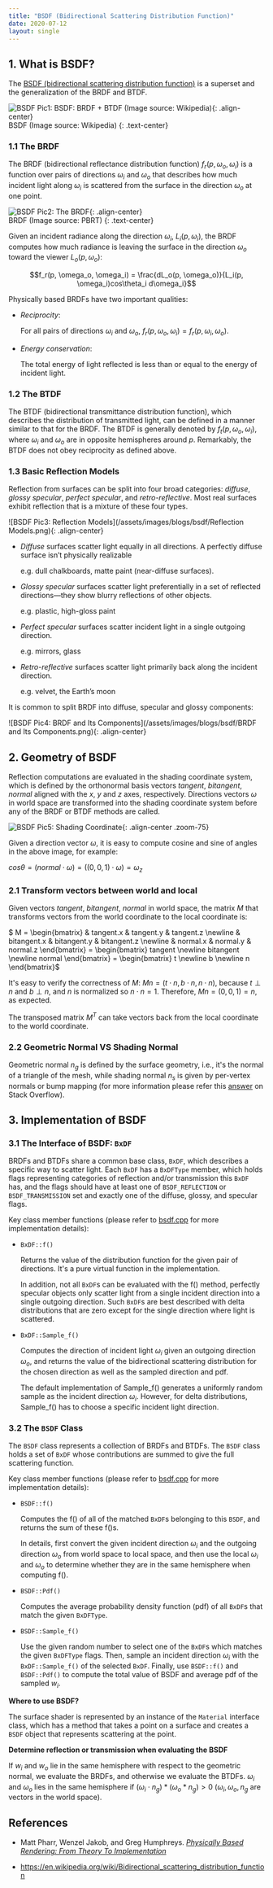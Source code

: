 ```yaml
---
title: "BSDF (Bidirectional Scattering Distribution Function)"
date: 2020-07-12
layout: single
---
```


## 1. What is BSDF?

The [BSDF (bidirectional scattering distribution function)](https://en.wikipedia.org/wiki/Bidirectional_scattering_distribution_function) is a superset and the generalization of the BRDF and BTDF.

![BSDF Pic1: BSDF: BRDF + BTDF (Image source: Wikipedia)](/assets/images/blogs/bsdf/BSDF.png){: .align-center}  
BSDF (Image source: Wikipedia)
{: .text-center}

### 1.1 The BRDF

The BRDF (bidirectional reflectance distribution function) $f_r(p, \omega_o, \omega_i)$ is a function over pairs of directions $\omega_i$ and $\omega_o$ that describes how much incident light along $\omega_i$ is scattered from the surface in the direction $\omega_o$ at one point.

![BSDF Pic2: The BRDF](/assets/images/blogs/bsdf/BRDF.png){: .align-center}  
BRDF (Image source: PBRT)
{: .text-center}

Given an incident radiance along the direction $\omega_i$, $L_i(p, \omega_i)$, the BRDF computes how much radiance is leaving the surface in the direction $\omega_o$ toward the viewer $L_o(p, \omega_o)$:

$$f_r(p, \omega_o, \omega_i) = \frac{dL_o(p, \omega_o)}{L_i(p, \omega_i)cos\theta_i d\omega_i}$$

Physically based BRDFs have two important qualities:

- *Reciprocity*:  

  For all pairs of directions $\omega_i$ and $\omega_o$, $f_r(p, \omega_o, \omega_i) = f_r(p, \omega_i, \omega_o)$.

- *Energy conservation*:

  The total energy of light reflected is less than or equal to the energy of incident light.

### 1.2 The BTDF

The BTDF (bidirectional transmittance distribution function), which describes the distribution of transmitted light, can be defined in a manner similar to that for the BRDF. The BTDF is generally denoted by $f_t(p, \omega_o, \omega_i)$, where $\omega_i$ and $\omega_o$ are in opposite hemispheres around $p$. Remarkably, the BTDF does not obey reciprocity as defined above.

### 1.3 Basic Reflection Models

Reflection from surfaces can be split into four broad categories: *diffuse*, *glossy specular*, *perfect specular*, and *retro-reflective*. Most real surfaces exhibit reflection that is a mixture of these four types.

![BSDF Pic3: Reflection Models](/assets/images/blogs/bsdf/Reflection Models.png){: .align-center}  

- *Diffuse* surfaces scatter light equally in all directions. A perfectly diffuse surface isn’t physically realizable

  e.g. dull chalkboards, matte paint (near-diffuse surfaces).

- *Glossy specular* surfaces scatter light preferentially in a set of reflected directions—they show blurry reflections of other objects.

  e.g. plastic, high-gloss paint

- *Perfect specular* surfaces scatter incident light in a single outgoing direction.

  e.g. mirrors, glass

- *Retro-reflective* surfaces scatter light primarily back along the incident direction.

  e.g. velvet, the Earth’s moon

 It is common to split BRDF into diffuse, specular and glossy components:

![BSDF Pic4: BRDF and Its Components](/assets/images/blogs/bsdf/BRDF and Its Components.png){: .align-center}  



## 2. Geometry of BSDF

Reflection computations are evaluated in the shading coordinate system, which is defined by the orthonormal basis vectors $tangent$, $bitangent$, $normal$ aligned with the $x$, $y$ and $z$ axes, respectively. Directions vectors $\omega$ in world space are transformed into the shading coordinate system before any of the BRDF or BTDF methods are called.

![BSDF Pic5: Shading Coordinate](/assets/images/blogs/bsdf/shading_coordinate.jpg){: .align-center .zoom-75}  

Given a direction vector $\omega$, it is easy to compute cosine and sine of angles in the above image, for example:

$cos\theta = (normal \cdot \omega) = ((0, 0, 1) \cdot \omega) = \omega_z$

### 2.1 Transform vectors between world and local

Given vectors $tangent$, $bitangent$, $normal$ in world space, the matrix $M$ that transforms vectors from the world coordinate to the local coordinate is:

$ M = \begin{bmatrix} & tangent.x & tangent.y & tangent.z \newline
& bitangent.x & bitangent.y & bitangent.z \newline
& normal.x & normal.y & normal.z  \end{bmatrix} = \begin{bmatrix} tangent \newline bitangent \newline normal \end{bmatrix} = \begin{bmatrix} t \newline b \newline n \end{bmatrix}$

It's easy to verify the correctness of $M$: $Mn = (t \cdot n, b \cdot n, n \cdot n)$, because $t\perp n$ and $b \perp n$, and $n$ is normalized so $n \cdot n = 1$. Therefore, $Mn = (0, 0, 1) = n$, as expected.

The transposed matrix $M^T$ can take vectors back from the local coordinate to the world coordinate.

### 2.2 Geometric Normal VS Shading Normal

Geometric normal $n_g$ is defined by the surface geometry, i.e., it's the normal of a triangle of the mesh, while shading normal $n_s$ is given by per-vertex normals or bump mapping (for more information please refer this [answer](https://computergraphics.stackexchange.com/questions/5486/whats-the-difference-between-geometric-surface-normal-and-shading-surface-norma) on Stack Overflow).



## 3. Implementation of BSDF

### 3.1 The Interface of BSDF: ```BxDF```

BRDFs and BTDFs share a common base class, ```BxDF```, which describes a specific way to scatter light. Each ```BxDF``` has a ```BxDFType``` member, which holds flags representing categories of reflection and/or transmission this ```BxDF``` has, and the flags should have at least one of ```BSDF_REFLECTION``` or ```BSDF_TRANSMISSION``` set and exactly one of the diffuse, glossy, and specular flags.

Key class member functions (please refer to [bsdf.cpp](https://github.com/giaosame/Path-Tracer/blob/master/main/src/scene/materials/bsdf.cpp) for more implementation details):

- ```BxDF::f()```

  Returns the value of the distribution function for the given pair of directions. It's a pure virtual function in the implementation.

  In addition, not all ```BxDF```s can be evaluated with the f() method, perfectly specular objects only scatter light from a single incident direction into a single outgoing direction. Such ```BxDF```s are best described with delta distributions that are zero except for the single direction where light is scattered.

- ```BxDF::Sample_f()```

  Computes the direction of incident light $\omega_i$ given an outgoing direction $\omega_o$, and returns the value of the bidirectional scattering distribution for the chosen direction as well as the sampled direction and pdf.

  The default implementation of Sample_f() generates a uniformly random sample as the incident direction $\omega_i$. However, for delta distributions, Sample_f() has to choose a specific incident light direction.

### 3.2 The ```BSDF``` Class

The ```BSDF``` class represents a collection of BRDFs and BTDFs. The ```BSDF``` class holds a set of ```BxDF``` whose contributions are summed to give the full scattering function.

Key class member functions (please refer to [bsdf.cpp](https://github.com/giaosame/Path-Tracer/blob/master/main/src/scene/materials/bsdf.cpp) for more implementation details):

- ```BSDF::f()```

  Computes the f() of all of the matched ```BxDF```s belonging to this ```BSDF```, and returns the sum of these f()s.

  In details, first convert the given incident direction $\omega_i$ and the outgoing direction $\omega_o$ from world space to local space, and then use the local $\omega_i$ and $\omega_o$ to determine whether they are in the same hemisphere when computing f().

- ```BSDF::Pdf()```

  Computes the average probability density function (pdf) of all ```BxDF```s that match the given ```BxDFType```.

- ```BSDF::Sample_f()```

  Use the given random number to select one of the ```BxDF```s which matches the given ```BxDFType``` flags. Then, sample an incident direction $\omega_i$ with the ```BxDF::Sample_f()``` of the selected ```BxDF```. Finally, use ```BSDF::f()``` and ```BSDF::Pdf()``` to compute the total value of BSDF and average pdf of the sampled $w_i$.

**Where to use BSDF?**

The surface shader is represented by an instance of the ```Material``` interface class, which has a method that takes a point on a surface and creates a ```BSDF``` object that represents scattering at the point.

**Determine reflection or transmission when evaluating the BSDF**

If $w_i$ and $w_o$ lie in the same hemisphere with respect to the geometric normal, we evaluate the BRDFs, and otherwise we evaluate the BTDFs. $\omega_i$ and $\omega_o$ lies in the same hemisphere if $(\omega_i \cdot n_g) * (\omega_o * n_g) > 0$ ($\omega_i, \omega_o, n_g$ are vectors in the world space).



## References

- Matt Pharr, Wenzel Jakob, and Greg Humphreys. *[Physically Based Rendering: From Theory To Implementation](http://www.pbr-book.org/)*

- https://en.wikipedia.org/wiki/Bidirectional_scattering_distribution_function
